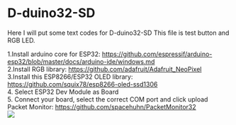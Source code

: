 # D-duino32-SD
Here I will put some text codes for D-duino32-SD
This file is test button and RGB LED.

1.Install arduino core for ESP32: https://github.com/espressif/arduino-esp32/blob/master/docs/arduino-ide/windows.md <br>
2.Install RGB library: https://github.com/adafruit/Adafruit_NeoPixel<br>
3.Install this ESP8266/ESP32 OLED library: https://github.com/squix78/esp8266-oled-ssd1306<br>
4. Select ESP32 Dev Module as Board<br>
5. Connect your board, select the correct COM port and click upload<br>
Packet Monitor: https://github.com/spacehuhn/PacketMonitor32<br>
![](https://github.com/lspoplove/D-duino/blob/master/Documents/d-duino32.jpg)
